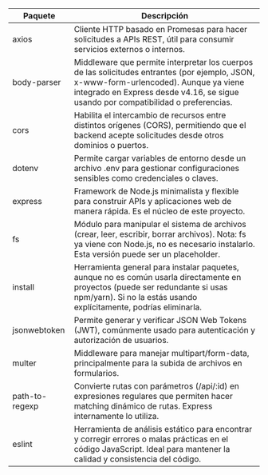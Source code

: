 | Paquete        | Descripción                                                                                                                                                                                                 |
|----------------|-------------------------------------------------------------------------------------------------------------------------------------------------------------------------------------------------------------|
| axios          | Cliente HTTP basado en Promesas para hacer solicitudes a APIs REST, útil para consumir servicios externos o internos.                                                                                      |
| body-parser    | Middleware que permite interpretar los cuerpos de las solicitudes entrantes (por ejemplo, JSON, x-www-form-urlencoded). Aunque ya viene integrado en Express desde v4.16, se sigue usando por compatibilidad o preferencias. |
| cors           | Habilita el intercambio de recursos entre distintos orígenes (CORS), permitiendo que el backend acepte solicitudes desde otros dominios o puertos.                                                         |
| dotenv         | Permite cargar variables de entorno desde un archivo .env para gestionar configuraciones sensibles como credenciales o claves.                                                                             |
| express        | Framework de Node.js minimalista y flexible para construir APIs y aplicaciones web de manera rápida. Es el núcleo de este proyecto.                                                                       |
| fs             | Módulo para manipular el sistema de archivos (crear, leer, escribir, borrar archivos). Nota: fs ya viene con Node.js, no es necesario instalarlo. Esta versión puede ser un placeholder.                   |
| install        | Herramienta general para instalar paquetes, aunque no es común usarla directamente en proyectos (puede ser redundante si usas npm/yarn). Si no la estás usando explícitamente, podrías eliminarla.         |
| jsonwebtoken   | Permite generar y verificar JSON Web Tokens (JWT), comúnmente usado para autenticación y autorización de usuarios.                                                                                         |
| multer         | Middleware para manejar multipart/form-data, principalmente para la subida de archivos en formularios.                                                                                                    |
| path-to-regexp | Convierte rutas con parámetros (/api/:id) en expresiones regulares que permiten hacer matching dinámico de rutas. Express internamente lo utiliza.                                                         |
| eslint         | Herramienta de análisis estático para encontrar y corregir errores o malas prácticas en el código JavaScript. Ideal para mantener la calidad y consistencia del código.                                    |
